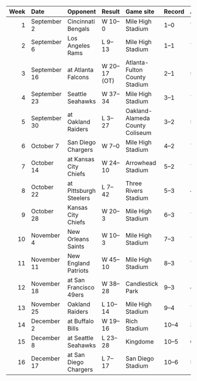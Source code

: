 |   Week | Date         | Opponent               | Result       | Game site                       | Record   | Attendance   |
|-------:|:-------------|:-----------------------|:-------------|:--------------------------------|:---------|:-------------|
|      1 | September 2  | Cincinnati Bengals     | W 10–0       | Mile High Stadium               | 1–0      | 74,788       |
|      2 | September 6  | Los Angeles Rams       | L 9–13       | Mile High Stadium               | 1–1      | 74,884       |
|      3 | September 16 | at Atlanta Falcons     | W 20–17 (OT) | Atlanta-Fulton County Stadium   | 2–1      | 57,677       |
|      4 | September 23 | Seattle Seahawks       | W 37–34      | Mile High Stadium               | 3–1      | 74,879       |
|      5 | September 30 | at Oakland Raiders     | L 3–27       | Oakland-Alameda County Coliseum | 3–2      | 52,632       |
|      6 | October 7    | San Diego Chargers     | W 7–0        | Mile High Stadium               | 4–2      | 74,997       |
|      7 | October 14   | at Kansas City Chiefs  | W 24–10      | Arrowhead Stadium               | 5–2      | 74,292       |
|      8 | October 22   | at Pittsburgh Steelers | L 7–42       | Three Rivers Stadium            | 5–3      | 49,699       |
|      9 | October 28   | Kansas City Chiefs     | W 20–3       | Mile High Stadium               | 6–3      | 74,908       |
|     10 | November 4   | New Orleans Saints     | W 10–3       | Mile High Stadium               | 7–3      | 74,482       |
|     11 | November 11  | New England Patriots   | W 45–10      | Mile High Stadium               | 8–3      | 74,379       |
|     12 | November 18  | at San Francisco 49ers | W 38–28      | Candlestick Park                | 9–3      | 42,910       |
|     13 | November 25  | Oakland Raiders        | L 10–14      | Mile High Stadium               | 9–4      | 74,186       |
|     14 | December 2   | at Buffalo Bills       | W 19–16      | Rich Stadium                    | 10–4     | 37,886       |
|     15 | December 8   | at Seattle Seahawks    | L 23–28      | Kingdome                        | 10–5     | 60,038       |
|     16 | December 17  | at San Diego Chargers  | L 7–17       | San Diego Stadium               | 10–6     | 51,906       |